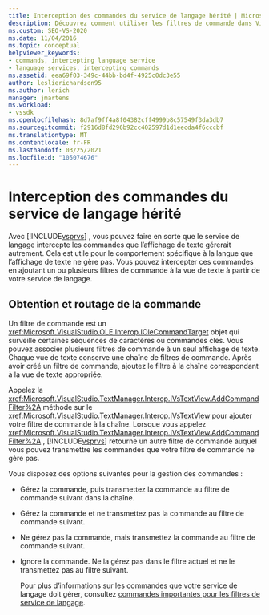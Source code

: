 ```yaml
---
title: Interception des commandes du service de langage hérité | Microsoft Docs
description: Découvrez comment utiliser les filtres de commande dans Visual Studio pour intercepter les commandes du service de langage hérité et ajouter un comportement spécifique à la langue.
ms.custom: SEO-VS-2020
ms.date: 11/04/2016
ms.topic: conceptual
helpviewer_keywords:
- commands, intercepting language service
- language services, intercepting commands
ms.assetid: eea69f03-349c-44bb-bd4f-4925c0dc3e55
author: leslierichardson95
ms.author: lerich
manager: jmartens
ms.workload:
- vssdk
ms.openlocfilehash: 8d7af9ff4a8f04382cff4999b8c57549f3da3db7
ms.sourcegitcommit: f2916d8fd296b92cc402597d1d1eecda4f6cccbf
ms.translationtype: MT
ms.contentlocale: fr-FR
ms.lasthandoff: 03/25/2021
ms.locfileid: "105074676"
---
```

# <a name="intercepting-legacy-language-service-commands"></a>Interception des commandes du service de langage hérité
Avec [!INCLUDE[vsprvs](../../code-quality/includes/vsprvs_md.md)] , vous pouvez faire en sorte que le service de langage intercepte les commandes que l’affichage de texte gérerait autrement. Cela est utile pour le comportement spécifique à la langue que l’affichage de texte ne gère pas. Vous pouvez intercepter ces commandes en ajoutant un ou plusieurs filtres de commande à la vue de texte à partir de votre service de langage.

## <a name="getting-and-routing-the-command"></a>Obtention et routage de la commande
 Un filtre de commande est un <xref:Microsoft.VisualStudio.OLE.Interop.IOleCommandTarget> objet qui surveille certaines séquences de caractères ou commandes clés. Vous pouvez associer plusieurs filtres de commande à un seul affichage de texte. Chaque vue de texte conserve une chaîne de filtres de commande. Après avoir créé un filtre de commande, ajoutez le filtre à la chaîne correspondant à la vue de texte appropriée.

 Appelez la <xref:Microsoft.VisualStudio.TextManager.Interop.IVsTextView.AddCommandFilter%2A> méthode sur le <xref:Microsoft.VisualStudio.TextManager.Interop.IVsTextView> pour ajouter votre filtre de commande à la chaîne. Lorsque vous appelez <xref:Microsoft.VisualStudio.TextManager.Interop.IVsTextView.AddCommandFilter%2A> , [!INCLUDE[vsprvs](../../code-quality/includes/vsprvs_md.md)] retourne un autre filtre de commande auquel vous pouvez transmettre les commandes que votre filtre de commande ne gère pas.

 Vous disposez des options suivantes pour la gestion des commandes :

- Gérez la commande, puis transmettez la commande au filtre de commande suivant dans la chaîne.

- Gérez la commande et ne transmettez pas la commande au filtre de commande suivant.

- Ne gérez pas la commande, mais transmettez la commande au filtre de commande suivant.

- Ignore la commande. Ne la gérez pas dans le filtre actuel et ne le transmettez pas au filtre suivant.

  Pour plus d’informations sur les commandes que votre service de langage doit gérer, consultez [commandes importantes pour les filtres de service de langage](../../extensibility/internals/important-commands-for-language-service-filters.md).
